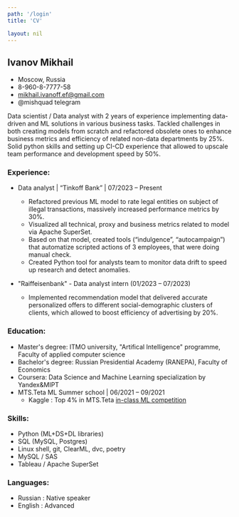 ```yaml
---
path: '/login'
title: 'CV'

layout: nil
---
```

## Ivanov Mikhail


* Moscow, Russia 
* 8-960-8-7777-58 
* mikhail.ivanoff.ef@gmail.com
* @mishquad telegram

Data scientist / Data analyst with 2 years of experience implementing data-driven and ML solutions in various business tasks. Tackled challenges in both creating models from scratch and refactored obsolete ones to enhance business metrics and efficiency of related non-data departments by 25%. Solid python skills and setting up CI-CD experience that allowed to upscale team performance and development speed by 50%.


### Experience:
* Data analyst | “Tinkoff Bank” | 07/2023 – Present
  - Refactored previous ML model to rate legal entities on subject of illegal transactions, massively increased performance metrics by 30%.
  - Visualized all technical, proxy and business metrics related to model via Apache SuperSet.
  - Based on that model, created tools (“indulgence”, “autocampaign”) that automatize scripted actions of 3 employees, that were doing manual check.
  - Created Python tool for analysts team to monitor data drift to speed up research and detect anomalies.
    
* "Raiffeisenbank" - Data analyst intern (01/2023 – 07/2023)
  - Implemented recommendation model that delivered accurate personalized offers to different social-demographic clusters of clients, which allowed to boost efficiency of advertising by 20%.
    
### Education:
* Master's degree: ITMO university, "Artifical Intelligence" programme, Faculty of applied computer science
* Bachelor's degree: Russian Presidential Academy  (RANEPA), Faculty of Economics 
* Coursera: Data Science and Machine Learning specialization by Yandex&MIPT
* MTS.Teta ML Summer school | 06/2021 – 09/2021
  - Kaggle : Top 4% in MTS.Teta [in-class ML competition](https://www.kaggle.com/c/mts-ml-summer-school/leaderboard)

### Skills:
* Python (ML+DS+DL libraries)
* SQL (MySQL, Postgres)
* Linux shell, git, ClearML, dvc, poetry
* MySQL / SAS
* Tableau / Apache SuperSet

### Languages:
* Russian : Native speaker
* English : Advanced

